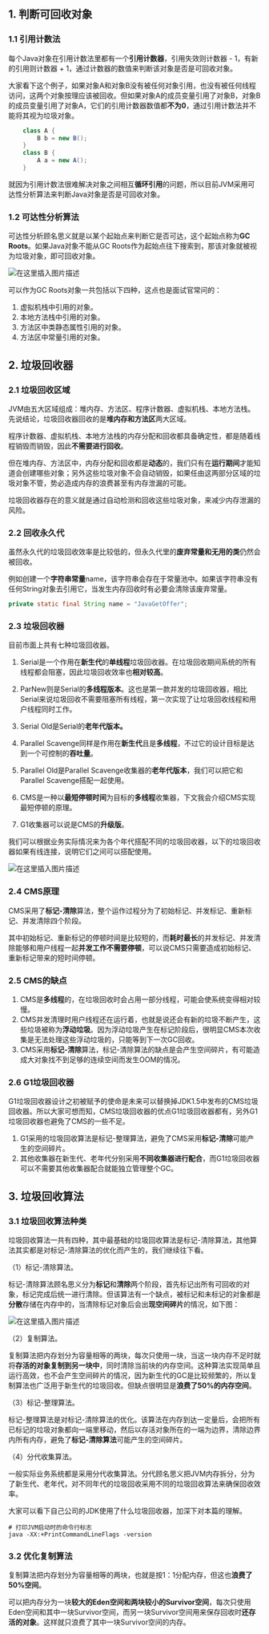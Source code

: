 
## 1. 判断可回收对象

### 1.1 引用计数法

每个Java对象在引用计数法里都有一个**引用计数器**，引用失效则计数器 - 1，有新的引用则计数器 + 1，通过计数器的数值来判断该对象是否是可回收对象。

大家看下这个例子，如果对象A和对象B没有被任何对象引用，也没有被任何线程访问，这两个对象按理应该被回收。但如果对象A的成员变量引用了对象B，对象B的成员变量引用了对象A，它们的引用计数器数值都**不为0**，通过引用计数法并不能将其视为垃圾对象。

```java
    class A {
        B b = new B();
    }
    class B {
        A a = new A();
    }
```

就因为引用计数法很难解决对象之间相互**循环引用**的问题，所以目前JVM采用可达性分析算法来判断Java对象是否是可回收对象。

### 1.2 可达性分析算法

可达性分析顾名思义就是以某个起始点来判断它是否可达，这个起始点称为**GC Roots**。如果Java对象不能从GC Roots作为起始点往下搜索到，那该对象就被视为垃圾对象，即可回收对象。

![在这里插入图片描述](https://img-blog.csdnimg.cn/direct/cc3276a7f4d8462e9d7817cea5b3f91f.png#pic_center)


可以作为GC Roots对象一共包括以下四种，这点也是面试官常问的：

1. 虚拟机栈中引用的对象。
2. 本地方法栈中引用的对象。
3. 方法区中类静态属性引用的对象。
4. 方法区中常量引用的对象。

## 2. 垃圾回收器

### 2.1 垃圾回收区域

JVM由五大区域组成：堆内存、方法区、程序计数器、虚拟机栈、本地方法栈。先说结论，垃圾回收器回收的是**堆内存和方法区**两大区域。

程序计数器、虚拟机栈、本地方法栈的内存分配和回收都具备确定性，都是随着线程销毁而销毁，因此**不需要进行回收**。

但在堆内存、方法区中，内存分配和回收都是**动态**的，我们只有在**运行期间**才能知道会创建哪些对象；另外这些垃圾对象不会自动销毁，如果任由这两部分区域的垃圾对象不管，势必造成内存的浪费甚至有内存泄漏的可能。

垃圾回收器存在的意义就是通过自动检测和回收这些垃圾对象，来减少内存泄漏的风险。

### 2.2 回收永久代

虽然永久代的垃圾回收效率是比较低的，但永久代里的**废弃常量和无用的类**仍然会被回收。

例如创建一个**字符串常量**name，该字符串会存在于常量池中。如果该字符串没有任何String对象去引用它，当发生内存回收时有必要会清除该废弃常量。

```java
private static final String name = "JavaGetOffer";
```

### 2.3 垃圾回收器

目前市面上共有七种垃圾回收器。

1. Serial是一个作用在**新生代**的**单线程**垃圾回收器。在垃圾回收期间系统的所有线程都会阻塞，因此垃圾回收效率也**相对较高**。

2. ParNew则是Serial的**多线程版本**。这也是第一款并发的垃圾回收器，相比Serial来说垃圾回收不需要阻塞所有线程，第一次实现了让垃圾回收线程和用户线程同时工作。

3. Serial Old是Serial的**老年代版本。**

4. Parallel Scavenge同样是作用在**新生代**且是**多线程**，不过它的设计目标是达到一个可控制的**吞吐量**。

5. Parallel Old是Parallel Scavenge收集器的**老年代版本**，我们可以把它和Parallel Scavenge搭配一起使用。

6. CMS是一种以**最短停顿时间**为目标的**多线程**收集器，下文我会介绍CMS实现最短停顿的原理。

7. G1收集器可以说是CMS的**升级版**。

我们可以根据业务实际情况来为各个年代搭配不同的垃圾回收器，以下的垃圾回收器如果有线连接，说明它们之间可以搭配使用。

![在这里插入图片描述](https://img-blog.csdnimg.cn/direct/14640222994b46639fd240d7bf93bac7.png#pic_center)


### 2.4 CMS原理

CMS采用了**标记-清除**算法，整个运作过程分为了初始标记、并发标记、重新标记、并发清除四个阶段。

其中初始标记、重新标记的停顿时间是比较短的，而**耗时最长**的并发标记、并发清除能够和用户线程一起**并发工作不需要停顿**，可以说CMS只需要造成初始标记、重新标记带来的短时间停顿。

### 2.5 CMS的缺点

1. CMS是**多线程**的，在垃圾回收时会占用一部分线程，可能会使系统变得相对较慢。
2. CMS并发清理时用户线程还在运行着，也就是说还会有新的垃圾不断产生，这些垃圾被称为**浮动垃圾**。因为浮动垃圾产生在标记阶段后，很明显CMS本次收集是无法处理这些浮动垃圾的，只能等到下一次GC回收。
3. CMS采用**标记-清除**算法，标记-清除算法的缺点是会产生空间碎片，有可能造成大对象找不到足够的连续空间而发生OOM的情况。

### 2.6 G1垃圾回收器

G1垃圾回收器设计之初被赋予的使命是未来可以替换掉JDK1.5中发布的CMS垃圾回收器。所以大家可想而知，CMS垃圾回收器的优点G1垃圾回收器都有，另外G1垃圾回收器也避免了CMS的一些不足。

1. G1采用的垃圾回收算法是标记-整理算法，避免了CMS采用**标记-清除**可能产生的空间碎片。
2. 其他收集器在新生代、老年代分别采用**不同收集器进行配合**，而G1垃圾回收器可以不需要其他收集器配合就能独立管理整个GC。

## 3. 垃圾回收算法

### 3.1 垃圾回收算法种类

垃圾回收算法一共有四种，其中最基础的垃圾回收算法是标记-清除算法，其他算法其实都是对标记-清除算法的优化而产生的，我们继续往下看。

（1）标记-清除算法。

标记-清除算法顾名思义分为**标记**和**清除**两个阶段，首先标记出所有可回收的对象，标记完成后统一进行清除。但该算法有一个缺点，被标记和未标记的对象都是**分散**存储在内存中的，当清除标记对象后会出**现空间碎片**的情况，如下图：

![在这里插入图片描述](https://img-blog.csdnimg.cn/direct/42f4216bf9814fc7b8760f51b9fa23d5.png#pic_center)


（2）复制算法。

复制算法把内存划分为容量相等的两块，每次只使用一块，当这一块内存不足时就将**存活的对象复制到另一块中**，同时清除当前块的内存空间。这种算法实现简单且运行高效，也不会产生空间碎片的情况，因为新生代的GC是比较频繁的，所以复制算法也广泛用于新生代的垃圾回收。但缺点很明显是**浪费了50%的内存空间**。

（3）标记-整理算法。

标记-整理算法是对标记-清除算法的优化。该算法在内存到达一定量后，会把所有已标记的垃圾对象都向一端里移动，然后以存活对象所在的一端为边界，清除边界内所有内存，避免了**标记-清除算法**可能产生的空间碎片。

（4）分代收集算法。

一般实际业务系统都是采用分代收集算法。分代顾名思义把JVM内存拆分，分为了新生代、老年代，对不同年代的垃圾回收采用不同的垃圾回收算法来确保回收效率。

大家可以看下自己公司的JDK使用了什么垃圾回收器，加深下对本篇的理解。

```shell
# 打印JVM启动时的命令行标志
java -XX:+PrintCommandLineFlags -version
```

### 3.2 优化复制算法

复制算法把内存划分为容量相等的两块，也就是按1：1分配内存，但这也**浪费了50%空间**。

可以把内存分为一块**较大的Eden空间和两块较小的Survivor空间**，每次只使用Eden空间和其中一块Survivor空间，而另一块Survivor空间用来保存回收时**还存活的对象**。这样就只浪费了其中一块Survivor空间的内存。
